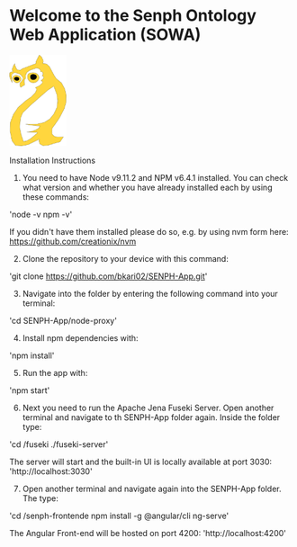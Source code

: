 # Welcome to the Senph Ontology Web Application (SOWA)

<img src="senph-frontend/src/assets/img/owl_logo.png" width="20%">


Installation Instructions

1. You need to have Node v9.11.2 and NPM v6.4.1 installed. You can check what version and whether you have already installed each by using these commands:

'node -v
npm -v'

If you didn't have them installed please do so, e.g. by using nvm form here: https://github.com/creationix/nvm

2. Clone the repository to your device with this command:

'git clone https://github.com/bkari02/SENPH-App.git'

3. Navigate into the folder by entering the following command into your terminal:

'cd SENPH-App/node-proxy'

4. Install npm dependencies with:

'npm install'

5. Run the app with:

'npm start'

6. Next you need to run the Apache Jena Fuseki Server. Open another terminal and navigate to th SENPH-App folder again. Inside the folder type:

'cd /fuseki
./fuseki-server'

The server will start and the built-in UI is locally available at port 3030:
'http://localhost:3030'


7. Open another terminal and navigate again into the SENPH-App folder. The type:

'cd /senph-frontende
npm install -g @angular/cli
ng-serve'

The Angular Front-end will be hosted on port 4200:
'http://localhost:4200'
